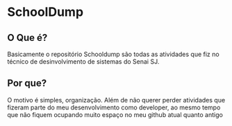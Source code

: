 # SchoolDump

## O Que é?

Basicamente o repositório Schooldump são todas as atividades que fiz no técnico de desinvolvimento de sistemas do Senai SJ.

## Por que?

O motivo é simples, organização. Além de não querer perder atividades que fizeram parte do meu desenvolvimento como developer, ao mesmo tempo que não fiquem ocupando muito espaço no meu github atual quanto antigo
